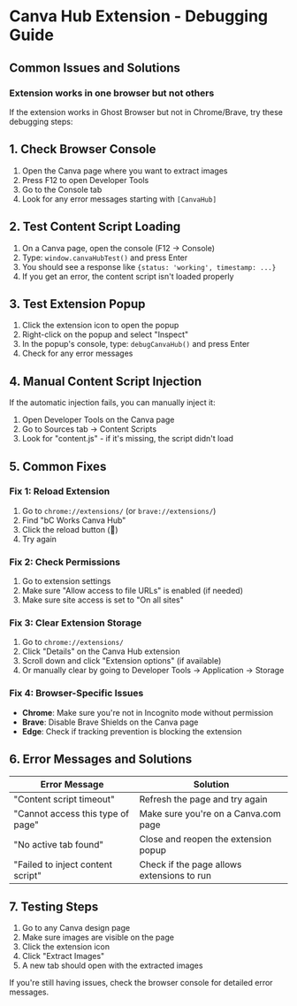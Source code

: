﻿# Canva Hub Extension - Debugging Guide

## Common Issues and Solutions

### Extension works in one browser but not others

If the extension works in Ghost Browser but not in Chrome/Brave, try these debugging steps:

## 1. Check Browser Console
1. Open the Canva page where you want to extract images
2. Press F12 to open Developer Tools
3. Go to the Console tab
4. Look for any error messages starting with `[CanvaHub]`

## 2. Test Content Script Loading
1. On a Canva page, open the console (F12 → Console)
2. Type: `window.canvaHubTest()` and press Enter
3. You should see a response like `{status: 'working', timestamp: ...}`
4. If you get an error, the content script isn't loaded properly

## 3. Test Extension Popup
1. Click the extension icon to open the popup
2. Right-click on the popup and select "Inspect"
3. In the popup's console, type: `debugCanvaHub()` and press Enter
4. Check for any error messages

## 4. Manual Content Script Injection
If the automatic injection fails, you can manually inject it:
1. Open Developer Tools on the Canva page
2. Go to Sources tab → Content Scripts
3. Look for "content.js" - if it's missing, the script didn't load

## 5. Common Fixes

### Fix 1: Reload Extension
1. Go to `chrome://extensions/` (or `brave://extensions/`)
2. Find "bC Works Canva Hub"
3. Click the reload button (🔄)
4. Try again

### Fix 2: Check Permissions
1. Go to extension settings
2. Make sure "Allow access to file URLs" is enabled (if needed)
3. Make sure site access is set to "On all sites"

### Fix 3: Clear Extension Storage
1. Go to `chrome://extensions/`
2. Click "Details" on the Canva Hub extension
3. Scroll down and click "Extension options" (if available)
4. Or manually clear by going to Developer Tools → Application → Storage

### Fix 4: Browser-Specific Issues
- **Chrome**: Make sure you're not in Incognito mode without permission
- **Brave**: Disable Brave Shields on the Canva page
- **Edge**: Check if tracking prevention is blocking the extension

## 6. Error Messages and Solutions

| Error Message | Solution |
|---------------|----------|
| "Content script timeout" | Refresh the page and try again |
| "Cannot access this type of page" | Make sure you're on a Canva.com page |
| "No active tab found" | Close and reopen the extension popup |
| "Failed to inject content script" | Check if the page allows extensions to run |

## 7. Testing Steps
1. Go to any Canva design page
2. Make sure images are visible on the page
3. Click the extension icon
4. Click "Extract Images"
5. A new tab should open with the extracted images

If you're still having issues, check the browser console for detailed error messages.